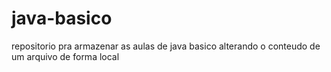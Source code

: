 # java-basico
repositorio pra armazenar as aulas de java basico
alterando o conteudo de um arquivo de forma local